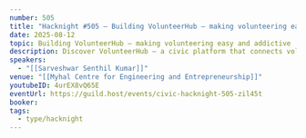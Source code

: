 ```yaml
---
number: 505
title: "Hacknight #505 – Building VolunteerHub — making volunteering easy and addictive"
date: 2025-08-12
topic: Building VolunteerHub — making volunteering easy and addictive
description: Discover VolunteerHub — a civic platform that connects volunteers with meaningful local opportunities. Learn how it leverages smart matching, verification, and incentive systems to make community engagement easier, transparent, and impactful.
speakers:
  - "[[Sarveshwar Senthil Kumar]]"
venue: "[[Myhal Centre for Engineering and Entrepreneurship]]"
youtubeID: 4urEX8vQ65E
eventUrl: https://guild.host/events/civic-hacknight-505-zil45t
booker:
tags:
  - type/hacknight
---
```

